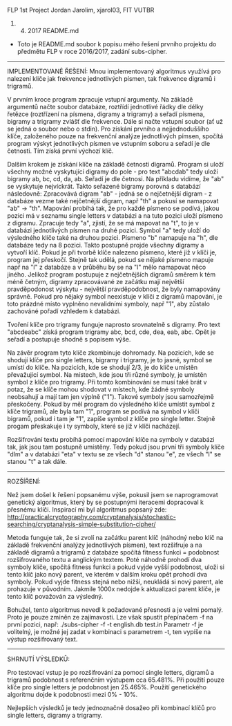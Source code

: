 FLP 1st Project
Jordan Jarolim, xjarol03, FIT VUTBR
1. 4. 2017
README.md
 
- Toto je README.md soubor k popisu mého řešení prvního projektu do předmětu FLP v roce 2016/2017, zadání subs-cipher.

----------------------------------

IMPLEMENTOVANÉ ŘEŠENÍ:
Mnou implementovaný algoritmus využívá pro nalezení kliče jak frekvence jednotlivých písmen, tak frekvence digramů i trigramů. 

V prvním kroce program zpracuje vstupní argumenty. Na základě argumentů načte soubor databáze, roztřídí jednotlivé řádky dle délky řetězce (roztřízení na písmena, digramy a trigramy) a seřadí písmena, bigramy a trigramy zvlášť dle frekvence. Dále si načte vstupní soubor (ať už se jedná o soubor nebo o stdin). Pro získání prvního a nejjednoduššího klíče, založeného pouze na frekvenční analýze jednotlivých pímsen, spočítá program výskyt jednotlivých písmen ve vstupním soboru a seřadí je dle četnosti. Tím získá první výchozí klíč. 

Dalším krokem je získání klíče na základě četnosti digramů. Program si uloží všechny možné vyskytující digramy do pole - pro text "abcdab" tedy uloží bigramy ab, bc, cd, da, ab. Seřadí je dle četnosi. Na příkladu vidíme, že "ab" se vyskytuje nejvíckrát. Takto seřazené bigramy porovná s databází následovně:
Zpracovává digram "ab" - jedná se o nejčetnější digram - z databáze vezme také nejčetnější digram, např "th" a pokusí se namapovat "ab" -> "th". Mapování probíhá tak, že pro každé písmeno se podívá, jakou pozici má v seznamu single letters v databázi a na tuto pozici uloží písmeno z digramu. Zpracuje tedy "a", zjistí, že se má mapovat na "t", to je v databázi jednotlivých písmen na druhé pozici. Symbol "a" tedy uloží do výsledného klíče také na druhou pozici. Písmeno "b" namapuje na "h", dle databáze tedy na 8 pozici. Takto postupně projde všechny digramy a vytvoří klíč. Pokud je při tvorbě klíče nalezeno písmeno, které již v klíči je, program jej přeskočí. Stejně tak udělá, pokud se nějaké písmeno mapuje např na "l" z databáze a v průběhu by se na "l" mělo namapovat něco jiného. Jelikož program postupuje z nejčetnějších digramů směrem k tém méně četným, digramy zpracovávané ze začátku mají největší pravděpodonost výskytu - největší pravděpodobnost, že byly namapovány správně. Pokud pro nějaký symbol neexistuje v klíči z digramů mapování, je toto prázdné místo vyplněno nevalidními symboly, např "1", aby zůstalo zachováné pořadí vzhledem k databázi.

Tvoření klíče pro trigramy funguje naprosto srovnatelně s digramy. Pro text "abcdeabc" získá program trigramy abc, bcd, cde, dea, eab, abc. Opět je seřadí a postupuje shodně s popisem výše.

Na závěr program tyto klíče zkombinuje dohromady. Na pozicích, kde se shodují klíče pro single letters, bigramy i trigramy, je to jasné, symbol se umístí do klíče. Na pozicích, kde se shodují 2/3, je do klíče umístěn převažující symbol. Na místech, kde jsou tři různé symboly, je umístěn symbol z klíče pro trigramy. Při tomto kombinování se musí také brát v potaz, že se klíče mohou shodovat v místech, kde žádné symboly neobsahují a mají tam jen výplně ("1"). Takové symboly jsou samozřejmě přeskočeny. Pokud by měl program do výsledného klíče umístit symbol z klíče trigramů, ale byla tam "1", program se podívá na symbol v klíči bigramů, pokud i tam je "1", zapíše symbol z klíče pro single letter. Stejně progam přeskakuje i ty symboly, které se již v klíči nacházejí. 

Rozšifrování textu probíhá pomocí mapování klíče na symboly v databázi tak, jak jsou tam postupně umístěny. Tedy pokud jsou první tři symboly klíče "dlm" a v databázi "eta" v textu se ze všech "d" stanou "e", ze všech "l" se stanou "t" a tak dále.

----------------------------------

ROZŠÍŘENÍ:

Než jsem došel k řešení popsanému výše, pokusil jsem se naprogramovat genetický algoritmus, který by se postupnými iteracemi dopracoval k přesnému klíči. Inspirací mi byl algoritmus popsaný zde: http://practicalcryptography.com/cryptanalysis/stochastic-searching/cryptanalysis-simple-substitution-cipher/

Metoda funguje tak, že si zvolí na začátku parent klíč (náhodný nebo klíč na základě frekvenční analýzy jednotlivých písmen), text rozšifruje a na základě digramů a trigramů z databáze spočítá fitness funkci = podobnost rozšifrovaného textu a anglickým textem. Poté náhodně prohodí dva symboly klíče, spočítá fitness funkci a pokud vyjde vyšší podobnost, uloži si tento klíč jako nový parent, ve kterém v dalším kroku opět prohodí dva symboly. Pokud vyjde fitness stejná nebo nižší, neukládá si nový parent, ale prohazuje v původním. Jakmile 1000x nedojde k aktualizaci parent klíče, je tento klíč považován za výsledný. 

Bohužel, tento algoritmus nevedl k požadované přesnosti a je velmi pomalý. Proto je pouze zmíněn ze zajímavosti. Lze však spustit přepínačem -f na první pozici, např: ./subs-cipher -f -t english.db test.in
Parametr -f je volitelný, je možné jej zadat v kombinaci s parametrem -t, ten vypíše na výstup rozšifrovaný text.

----------------------------------

SHRNUTÍ VÝSLEDKŮ:

Pro testovací vstup je po rozšifrování za pomocí single letters, digramů a trigramů podobnost s referenčním výstupem cca 65.481%. Při použití pouze klíče pro single letters je podobnost jen 25.465%. Použití genetického algoritmu dojde k podobnosti mezi 0% - 10%.

Nejlepších výsledků je tedy jednoznačně dosažeo při kombinací klíčů pro single letters, digramy a trigramy.

